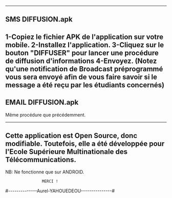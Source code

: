 --------------------------------------------------------------------------------------------------------------------------------
SMS DIFFUSION.apk
--------------------------------------------------------------------------------------------------------------------------------
1-Copiez le fichier APK de l'application sur votre mobile.
2-Installez l'application.
3-Cliquez sur le bouton "DIFFUSER" pour lancer une procédure de diffusion d'informations
4-Envoyez. (Notez qu'une notification de Broadcast préprogrammé vous sera envoyé afin de vous faire savoir si le message a été reçu par les étudiants concernés)
--------------------------------------------------------------------------------------------------------------------------------
EMAIL DIFFUSION.apk
--------------------------------------------------------------------------------------------------------------------------------
Même procédure que précédemment.

--------------------------------------------------------------------------------------------------------------------------------
Cette application est Open Source, donc modifiable. Toutefois, elle a été développée pour l'Ecole Supérieure Multinationale des Télécommunications.
--------------------------------------------------------------------------------------------------------------------------------
NB: Ne fonctionne que sur ANDROID.


                    MERCI !
#--------------Aurel-YAHOUEDEOU---------------#
